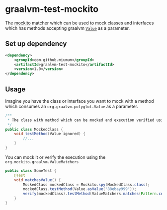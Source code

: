 # graalvm-test-mockito

The [mockito](https://site.mockito.org/) matcher which can be used to mock classes and interfaces which has methods
accepting graalvm [`Value`](https://www.graalvm.org/sdk/javadoc/org/graalvm/polyglot/Value.html) as a parameter.

## Set up dependency

```xml
<dependency>
    <groupId>com.github.miumum</groupId>
    <artifactId>graalvm-test-mockito</artifactId>
    <version>1.0</version>
</dependency>
```

## Usage
Imagine you have the class or interface you want to mock with a method which consumes an `org.graalvm.polyglot.Value` as a parameter.
```java
/**
 * The class with method which can be mocked and execution verified using mockito
 */
public class MockedClass {
    void testMethod(Value ignored) {
        //...
    }
}
```

You can mock it or verify the execution using the `org.mockito.graalvm.ValueMatchers`
```java
public class SomeTest {
    @Test
    void matchesValue() {
        MockedClass mockedClass = Mockito.spy(MockedClass.class);
        mockedClass.testMethod(Value.asValue("88ebay999"));
        verify(mockedClass).testMethod(ValueMatchers.matches(Pattern.compile("88[a-z]{4}999")));
    }
}
```
